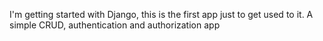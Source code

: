 I'm getting started with Django, this is the first app just to get used to it. A simple CRUD, authentication and authorization app
